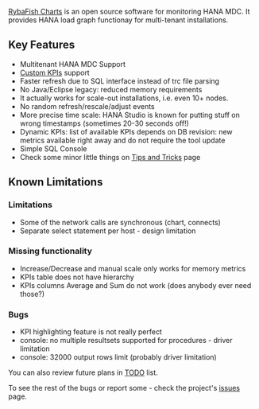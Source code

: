 [RybaFish Charts](/) is an open source software for monitoring HANA MDC. It provides HANA load graph functionay for multi-tenant installations.

## Key Features
* Multitenant HANA MDC Support
* [Custom KPIs](/customKPI) support
* Faster refresh due to SQL interface instead of trc file parsing
* No Java/Eclipse legacy: reduced memory requirements
* It actually works for scale-out installations, i.e. even 10+ nodes.
* No random refresh/rescale/adjust events
* More precise time scale: HANA Studio is known for putting stuff on wrong timestamps (sometimes 20-30 seconds off!)
* Dynamic KPIs: list of available KPIs depends on DB revision: new metrics available right away and do not require the tool update
* Simple SQL Console
* Check some minor little things on [Tips and Tricks](/tips) page

## Known Limitations
### Limitations
* Some of the network calls are synchronous (chart, connects)
* Separate select statement per host - design limitation

### Missing functionality
* Increase/Decrease and manual scale only works for memory metrics
* KPIs table does not have hierarchy
* KPIs columns Average and Sum do not work (does anybody ever need those?)

### Bugs
* KPI highlighting feature is not really perfect
* console: no multiple resultsets supported for procedures - driver limitation
* console: 32000 output rows limit (probably driver limitation)

You can also review future plans in [TODO](/todo) list.

To see the rest of the bugs or report some - check the project's [issues](https://github.com/rybafish/rybafish/issues) page.
